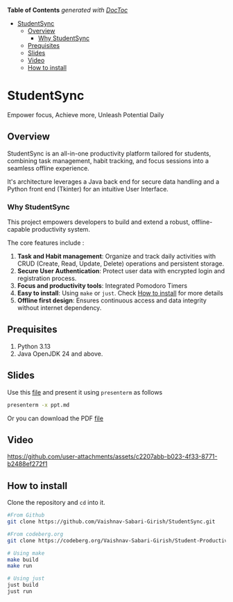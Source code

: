 <!-- START doctoc generated TOC please keep comment here to allow auto update -->
<!-- DON'T EDIT THIS SECTION, INSTEAD RE-RUN doctoc TO UPDATE -->
**Table of Contents**  *generated with [DocToc](https://github.com/thlorenz/doctoc)*

- [StudentSync](#studentsync)
  - [Overview](#overview)
    - [Why StudentSync](#why-studentsync)
  - [Prequisites](#prequisites)
  - [Slides](#slides)
  - [Video](#video)
  - [How to install](#how-to-install)

<!-- END doctoc generated TOC please keep comment here to allow auto update -->

# StudentSync

Empower focus, Achieve more, Unleash Potential Daily 

## Overview 

StudentSync is an all-in-one productivity platform tailored for students, combining task management, habit tracking, and focus sessions into a seamless offline experience. 

It's architecture leverages a Java back end for secure data handling and a Python front end (Tkinter) for an intuitive User Interface.

### Why StudentSync

This project empowers developers to build and extend a robust, offline-capable productivity system.

The core features include :
1. **Task and Habit management**: Organize and track daily activities with CRUD (Create, Read, Update, Delete) operations and persistent storage.
2. **Secure User Authentication**: Protect user data with encrypted login and registration process.
3. **Focus and productivity tools**: Integrated Pomodoro Timers
4. **Easy to install**: Using `make` or `just`. Check [How to install](#how-to-install) for more details
5. **Offline first design**: Ensures continuous access and data integrity without internet dependency.

## Prequisites

1. Python 3.13 
2. Java OpenJDK 24 and above.


## Slides 

Use this [file](./ppt.md) and present it using `presenterm` as follows 

```bash 
presenterm -x ppt.md
```

Or you can download the PDF [file](./ppt.pdf)

## Video 


https://github.com/user-attachments/assets/c2207abb-b023-4f33-8771-b2488ef272f1


## How to install 

Clone the repository and `cd` into it.

```bash
#From Github 
git clone https://github.com/Vaishnav-Sabari-Girish/StudentSync.git

#From codeberg.org 
git clone https://codeberg.org/Vaishnav-Sabari-Girish/Student-Productivity-App.git
```

```bash
# Using make 
make build
make run 

# Using just
just build
just run
```

